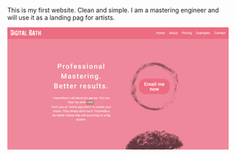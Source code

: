 This is my first website. 
Clean and simple. I am a mastering engineer and will use it as a landing pag for artists.


![alt text](img/screen-grab.png) 
